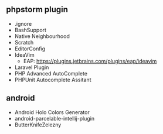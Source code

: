 ## phpstorm plugin
- .ignore
- BashSupport
- Native Neighbourhood
- Scratch
- EditorConfig
- IdeaVim
	- EAP: https://plugins.jetbrains.com/plugins/eap/ideavim
- Laravel Plugin
- PHP Advanced AutoComplete
- PHPUnit Autocomplete Assitant

## android
- Android Holo Colors Generator
- android-parcelable-intellij-plugin
- ButterKnifeZelezny
